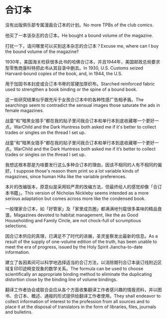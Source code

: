 # 合订本

<p><span class="chinese">没有出版俱乐部专属漫画合订本的计划。</span><span class="english">No more TPBs of the club comics.</span></p>

<p><span class="chinese">他买了一本该杂志的合订本。</span><span class="english">He bought a bound volume of the magazine.</span></p>

<p><span class="chinese">打扰一下，请问哪里可以买到这本杂志的合订本？</span><span class="english">Excuse me, where can I buy the bound volume of the magazine?</span></p>

<p><span class="chinese">1930年，美国海关检获很多此书的哈佛合订本，并且1944年，美国邮政总局要求型零售商康科特把此书从其目录中删去。</span><span class="english">In 1930, U.S. Customs seized Harvard-bound copies of the book, and, in 1944, the U.S.</span></p>

<p><span class="chinese">用于加固书本封皮或合订本书脊的浆硬加厚织布。</span><span class="english">Starched reinforced fabric used to strengthen a book binding or the spine of a bound book.</span></p>

<p><span class="chinese">这一些研究结果似乎跟充斥于女孩合订本中的各种性感广告相矛盾。</span><span class="english">The searchings seem to contradict the sensual images those saturate the ads in female magazines.</span></p>

<p><span class="chinese">战童“和”暗黑女猎手“都在我的贴子里问我合订本和单行本到底收藏哪一个更好一点。</span><span class="english">WarChild and the Dark Huntress both asked me if it's better to collect trades or singles on the thread I set up.</span></p>

<p><span class="chinese">战童“和”暗黑女猎手“都在我的贴子里问我合订本和单行本到底收藏哪一个更好一点。</span><span class="english">WarChild and the Dark Huntress both asked me if it’s better to collect trades or singles on the thread I set up.</span></p>

<p><span class="chinese">我想这根本那是为啥要发行这么多种合订本的理由，因该不相同的人有不相同的偏好。</span><span class="english">I suppose those's reason them print so a lot variable kinds of magazines, since human HAs like the variable preferences.</span></p>

<p><span class="chinese">本片的改编版本，原意似是采用较严肃的改编方法，但最终给人的感觉却像「合订本书籍」。</span><span class="english">This version of Nicholas Nickleby seems intended as a more serious adaptation but comes across more like the condensed book.</span></p>

<p><span class="chinese">一般理家合订本，如「好管家」及「家里成员圈」都满满地刊载很多美味的精品食谱。</span><span class="english">Magazines devoted to habitat management, like the as Good Householding and Family Circle, are not chock-full of scrumptious selections.</span></p>

<p><span class="chinese">因合订本供应的真理，已满足不了时代的进展，圣灵鉴察发出最新的信息。</span><span class="english">As a result of the supply of one-volume edition of the truth, has been unable to meet the era of progress, issued by the Holy Spirit Jiancha-to-date information.</span></p>

<p><span class="chinese">建立了各因素间可以科学地选择适当的合订方法，以消除期刊合订本装订线附近区域复印印迹畸变现象的数学关系。</span><span class="english">The formula can be used to choose scientifically an appropriate binding method to eliminate the duplicating distortion close by the binding line of volume bindings.</span></p>

<p><span class="chinese">翻译工作者协会或联合会应从各个方面收集翻译工作者感兴趣的情报资料，并以图书、合订本、概述、通报的形式提供给翻译工作者使用。</span><span class="english">They shall endeavor to collect information of interest to the profession from all sources and to place it at the disposal of translators in the form of libraries, files, journals and bulletins.</span></p>

